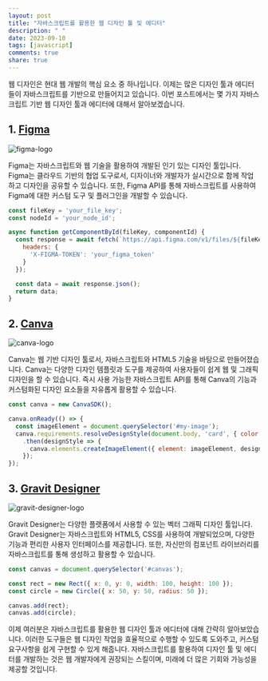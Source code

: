 ```yaml
---
layout: post
title: "자바스크립트를 활용한 웹 디자인 툴 및 에디터"
description: " "
date: 2023-09-10
tags: [javascript]
comments: true
share: true
---
```


웹 디자인은 현대 웹 개발의 핵심 요소 중 하나입니다. 이제는 많은 디자인 툴과 에디터들이 자바스크립트를 기반으로 만들어지고 있습니다. 이번 포스트에서는 몇 가지 자바스크립트 기반 웹 디자인 툴과 에디터에 대해서 알아보겠습니다.

## 1. [Figma](https://www.figma.com/)

![figma-logo](https://static.figma.com/app/icon/1/apple-touch-icon.png)

Figma는 자바스크립트와 웹 기술을 활용하여 개발된 인기 있는 디자인 툴입니다. Figma는 클라우드 기반의 협업 도구로서, 디자이너와 개발자가 실시간으로 함께 작업하고 디자인을 공유할 수 있습니다. 또한, Figma API를 통해 자바스크립트를 사용하여 Figma에 대한 커스텀 도구 및 플러그인을 개발할 수 있습니다.

```javascript
const fileKey = 'your_file_key';
const nodeId = 'your_node_id';

async function getComponentById(fileKey, componentId) {
  const response = await fetch(`https://api.figma.com/v1/files/${fileKey}/nodes?ids=${componentId}`, {
    headers: {
      'X-FIGMA-TOKEN': 'your_figma_token'
    }
  });

  const data = await response.json();
  return data;
}
```

## 2. [Canva](https://www.canva.com/)

![canva-logo](https://about.canva.com/wp-content/uploads/sites/3/2016/08/canva_app_icon_ios@2x.png)

Canva는 웹 기반 디자인 툴로서, 자바스크립트와 HTML5 기술을 바탕으로 만들어졌습니다. Canva는 다양한 디자인 템플릿과 도구를 제공하여 사용자들이 쉽게 웹 및 그래픽 디자인을 할 수 있습니다. 즉시 사용 가능한 자바스크립트 API를 통해 Canva의 기능과 커스텀화된 디자인 요소들을 자유롭게 활용할 수 있습니다.

```javascript
const canva = new CanvaSDK();

canva.onReady(() => {
  const imageElement = document.querySelector('#my-image');
  canva.requirements.resolveDesignStyle(document.body, 'card', { color: 'primary' })
    .then(designStyle => {
      canva.elements.createImageElement({ element: imageElement, designStyle });
    });
});
```

## 3. [Gravit Designer](https://www.designer.io/)

![gravit-designer-logo](https://cdn.designer.io/assets/images/integrations/logo.png)

Gravit Designer는 다양한 플랫폼에서 사용할 수 있는 벡터 그래픽 디자인 툴입니다. Gravit Designer는 자바스크립트와 HTML5, CSS를 사용하여 개발되었으며, 다양한 기능과 편리한 사용자 인터페이스를 제공합니다. 또한, 자신만의 컴포넌트 라이브러리를 자바스크립트를 통해 생성하고 활용할 수 있습니다.

```javascript
const canvas = document.querySelector('#canvas');

const rect = new Rect({ x: 0, y: 0, width: 100, height: 100 });
const circle = new Circle({ x: 50, y: 50, radius: 50 });

canvas.add(rect);
canvas.add(circle);
```

이제 여러분은 자바스크립트를 활용한 웹 디자인 툴과 에디터에 대해 간략히 알아보았습니다. 이러한 도구들은 웹 디자인 작업을 효율적으로 수행할 수 있도록 도와주고, 커스텀 요구사항을 쉽게 구현할 수 있게 해줍니다. 자바스크립트를 활용하여 디자인 툴 및 에디터를 개발하는 것은 웹 개발자에게 권장되는 스킬이며, 미래에 더 많은 기회와 가능성을 제공할 것입니다.
